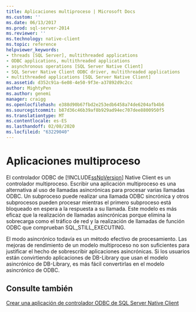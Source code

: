 ```yaml
---
title: Aplicaciones multiproceso | Microsoft Docs
ms.custom: ''
ms.date: 06/13/2017
ms.prod: sql-server-2014
ms.reviewer: ''
ms.technology: native-client
ms.topic: reference
helpviewer_keywords:
- threads [SQL Server], multithreaded applications
- ODBC applications, multithreaded applications
- asynchronous operations [SQL Server Native Client]
- SQL Server Native Client ODBC driver, multithreaded applications
- multithreaded applications [SQL Server Native Client]
ms.assetid: d352c91a-6e08-4e50-9f3e-a37892d9c2cc
author: MightyPen
ms.author: genemi
manager: craigg
ms.openlocfilehash: e388d90b67fbd2e253edb6458a74de6204afb4b6
ms.sourcegitcommit: b87d36c46b39af8b929ad94ec707dee8800950f5
ms.translationtype: MT
ms.contentlocale: es-ES
ms.lasthandoff: 02/08/2020
ms.locfileid: "63229040"
---
```

# <a name="multithreaded-applications"></a>Aplicaciones multiproceso
  El controlador ODBC de [!INCLUDE[ssNoVersion](../../../includes/ssnoversion-md.md)] Native Client es un controlador multiproceso. Escribir una aplicación multiproceso es una alternativa al uso de llamadas asincrónicas para procesar varias llamadas ODBC. Un subproceso puede realizar una llamada ODBC sincrónica y otros subprocesos pueden procesar mientras el primero subproceso está bloqueado en espera a la respuesta a su llamada. Este modelo es más eficaz que la realización de llamadas asincrónicas porque elimina la sobrecarga como el tráfico de red y la realización de llamadas de función ODBC que comprueban SQL_STILL_EXECUTING.  
  
 El modo asincrónico todavía es un método efectivo de procesamiento. Las mejoras de rendimiento de un modelo multiproceso no son suficientes para justificar el hecho de sobrescribir aplicaciones asincrónicas. Si los usuarios están convirtiendo aplicaciones de DB-Library que usan el modelo asincrónico de DB-Library, es más fácil convertirlas en el modelo asincrónico de ODBC.  
  
## <a name="see-also"></a>Consulte también  
 [Crear una aplicación de controlador ODBC de SQL Server Native Client](creating-a-driver-application.md)  
  
  
